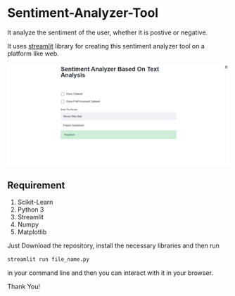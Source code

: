 # Sentiment-Analyzer-Tool

It analyze the sentiment of the user, whether it is postive or negative.

It uses [streamlit](https://streamlit.io) library for creating this sentiment analyzer tool on a platform like web.

 <img src="https://github.com/Sugumaran-Balasubramaniyan/sentiment-analyzer/blob/main/image.png">
 
 ## Requirement
 1. Scikit-Learn
 2. Python 3
 3. Streamlit
 4. Numpy
 5. Matplotlib
 
Just Download the repository, install the necessary libraries and then run
 ```python
streamlit run file_name.py
```
in your command line and then you can interact with it in your browser.

Thank You!
